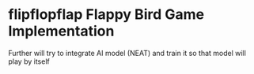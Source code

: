 # flipflopflap Flappy Bird Game Implementation
Further will try to integrate AI model (NEAT) and train it so that model will play by itself
